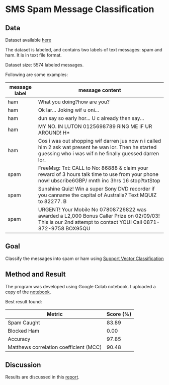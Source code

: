# SMS Spam Message Classification


## Data

Dataset available [here][dataset]

The dataset is labeled, and contains two labels of text messages: spam and ham. It is in text file format.

Dataset size: 5574 labeled messages.

Following are some examples:

|message label | message content|
|--------------|----------------|
|ham           | What you doing?how are you?| 
|ham           |Ok lar... Joking wif u oni...| 
|ham           |dun say so early hor... U c already then say...| 
|ham           |MY NO. IN LUTON 0125698789 RING ME IF UR AROUND! H*| 
|ham           | Cos i was out shopping wif darren jus now n i called him 2 ask wat present he wan lor. Then he started guessing who i was wif n he finally guessed darren lor.| 
|spam          | FreeMsg: Txt: CALL to No: 86888 & claim your reward of 3 hours talk time to use from your phone now! ubscribe6GBP/ mnth inc 3hrs 16 stop?txtStop| 
|spam          |Sunshine Quiz! Win a super Sony DVD recorder if you canname the capital of Australia? Text MQUIZ to 82277. B |
|spam          | URGENT! Your Mobile No 07808726822 was awarded a L2,000 Bonus Caller Prize on 02/09/03! This is our 2nd attempt to contact YOU! Call 0871-872-9758 BOX95QU |

## Goal
Classify the messages into spam or ham using [Support Vector Classification][sklearn-svc] 

## Method and Result
The program was developed using Google Colab notebook. I uploaded a copy of the [notebook](./svm_spam_detector.ipynb).

Best result found:

|Metric|Score (%)|
|------|-----|
|Spam Caught| 83.89 |
|Blocked Ham| 0.00 |
|Accuracy| 97.85 |
|Matthews correlation coefficient (MCC)| 90.48 |


## Discussion
Results are discussed in this [report](./SPAM_Classification.pdf).

[dataset]: https://archive.ics.uci.edu/ml/datasets/SMS+Spam+Collection
[sklearn-svc]: https://scikit-learn.org/stable/modules/generated/sklearn.svm.SVC.html
